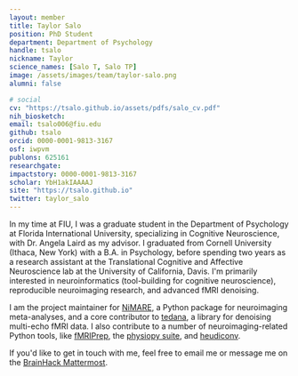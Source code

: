 ```yaml
---
layout: member
title: Taylor Salo
position: PhD Student
department: Department of Psychology
handle: tsalo
nickname: Taylor
science_names: [Salo T, Salo TP]
image: /assets/images/team/taylor-salo.png
alumni: false

# social
cv: "https://tsalo.github.io/assets/pdfs/salo_cv.pdf"
nih_biosketch:
email: tsalo006@fiu.edu
github: tsalo
orcid: 0000-0001-9813-3167
osf: iwpvm
publons: 625161
researchgate:
impactstory: 0000-0001-9813-3167
scholar: YbH1akIAAAAJ
site: "https://tsalo.github.io"
twitter: taylor_salo
---
```

In my time at FIU, I was a graduate student in the Department of Psychology at Florida International University, specializing in Cognitive Neuroscience, with Dr. Angela Laird as my advisor.
I graduated from Cornell University (Ithaca, New York) with a B.A. in Psychology, before spending two years as a research assistant at the Translational Cognitive and Affective Neuroscience lab at the University of California, Davis.
I'm primarily interested in neuroinformatics (tool-building for cognitive neuroscience), reproducible neuroimaging research, and advanced fMRI denoising.

I am the project maintainer for [NiMARE](https://github.com/neurostuff/NiMARE), a Python package for neuroimaging meta-analyses, and a core contributor to [tedana](https://github.com/ME-ICA/tedana), a library for denoising multi-echo fMRI data.
I also contribute to a number of neuroimaging-related Python tools, like [fMRIPrep](https://github.com/poldracklab/fmriprep), the [physiopy suite](https://github.com/physiopy), and [heudiconv](https://github.com/nipy/heudiconv).

If you'd like to get in touch with me, feel free to email me or message me on the [BrainHack Mattermost](https://mattermost.brainhack.org/).
